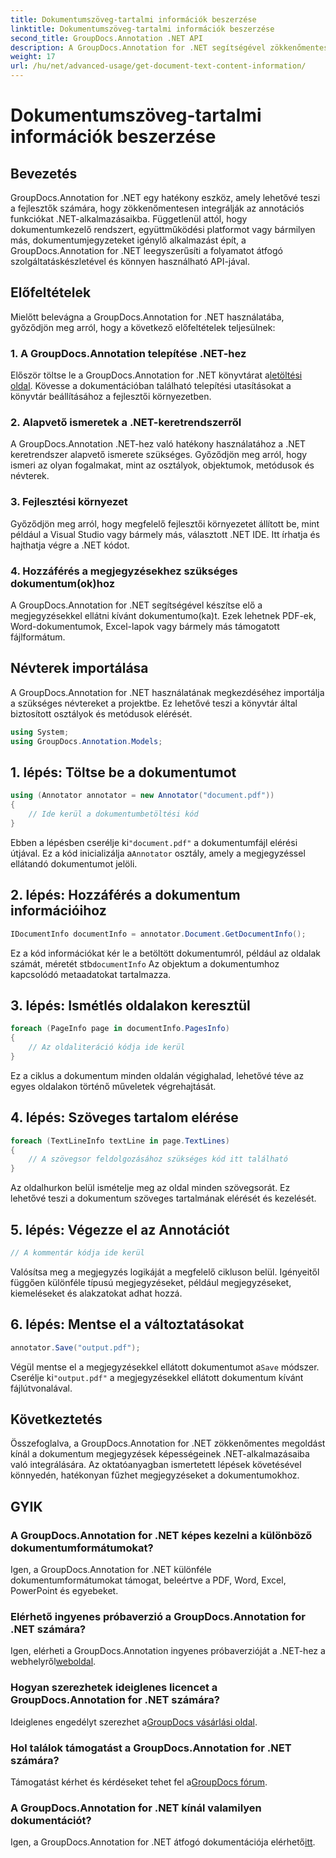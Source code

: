 ```yaml
---
title: Dokumentumszöveg-tartalmi információk beszerzése
linktitle: Dokumentumszöveg-tartalmi információk beszerzése
second_title: GroupDocs.Annotation .NET API
description: A GroupDocs.Annotation for .NET segítségével zökkenőmentesen jegyzetelhet dokumentumokat. Könnyedén integrálhatja a megjegyzések funkcióit .NET-alkalmazásaiba.
weight: 17
url: /hu/net/advanced-usage/get-document-text-content-information/
---
```


# Dokumentumszöveg-tartalmi információk beszerzése

## Bevezetés
GroupDocs.Annotation for .NET egy hatékony eszköz, amely lehetővé teszi a fejlesztők számára, hogy zökkenőmentesen integrálják az annotációs funkciókat .NET-alkalmazásaikba. Függetlenül attól, hogy dokumentumkezelő rendszert, együttműködési platformot vagy bármilyen más, dokumentumjegyzeteket igénylő alkalmazást épít, a GroupDocs.Annotation for .NET leegyszerűsíti a folyamatot átfogó szolgáltatáskészletével és könnyen használható API-jával.
## Előfeltételek
Mielőtt belevágna a GroupDocs.Annotation for .NET használatába, győződjön meg arról, hogy a következő előfeltételek teljesülnek:
### 1. A GroupDocs.Annotation telepítése .NET-hez
 Először töltse le a GroupDocs.Annotation for .NET könyvtárat a[letöltési oldal](https://releases.groupdocs.com/annotation/net/). Kövesse a dokumentációban található telepítési utasításokat a könyvtár beállításához a fejlesztői környezetben.
### 2. Alapvető ismeretek a .NET-keretrendszerről
A GroupDocs.Annotation .NET-hez való hatékony használatához a .NET keretrendszer alapvető ismerete szükséges. Győződjön meg arról, hogy ismeri az olyan fogalmakat, mint az osztályok, objektumok, metódusok és névterek.
### 3. Fejlesztési környezet
Győződjön meg arról, hogy megfelelő fejlesztői környezetet állított be, mint például a Visual Studio vagy bármely más, választott .NET IDE. Itt írhatja és hajthatja végre a .NET kódot.
### 4. Hozzáférés a megjegyzésekhez szükséges dokumentum(ok)hoz
A GroupDocs.Annotation for .NET segítségével készítse elő a megjegyzésekkel ellátni kívánt dokumentumo(ka)t. Ezek lehetnek PDF-ek, Word-dokumentumok, Excel-lapok vagy bármely más támogatott fájlformátum.

## Névterek importálása
A GroupDocs.Annotation for .NET használatának megkezdéséhez importálja a szükséges névtereket a projektbe. Ez lehetővé teszi a könyvtár által biztosított osztályok és metódusok elérését.
```csharp
using System;
using GroupDocs.Annotation.Models;
```
## 1. lépés: Töltse be a dokumentumot
```csharp
using (Annotator annotator = new Annotator("document.pdf"))
{
    // Ide kerül a dokumentumbetöltési kód
}
```
 Ebben a lépésben cserélje ki`"document.pdf"` a dokumentumfájl elérési útjával. Ez a kód inicializálja a`Annotator` osztály, amely a megjegyzéssel ellátandó dokumentumot jelöli.
## 2. lépés: Hozzáférés a dokumentum információihoz
```csharp
IDocumentInfo documentInfo = annotator.Document.GetDocumentInfo();
```
Ez a kód információkat kér le a betöltött dokumentumról, például az oldalak számát, méretét stb`documentInfo` Az objektum a dokumentumhoz kapcsolódó metaadatokat tartalmazza.
## 3. lépés: Ismétlés oldalakon keresztül
```csharp
foreach (PageInfo page in documentInfo.PagesInfo)
{
    // Az oldaliteráció kódja ide kerül
}
```
Ez a ciklus a dokumentum minden oldalán végighalad, lehetővé téve az egyes oldalakon történő műveletek végrehajtását.
## 4. lépés: Szöveges tartalom elérése
```csharp
foreach (TextLineInfo textLine in page.TextLines)
{
    // A szövegsor feldolgozásához szükséges kód itt található
}
```
Az oldalhurkon belül ismételje meg az oldal minden szövegsorát. Ez lehetővé teszi a dokumentum szöveges tartalmának elérését és kezelését.
## 5. lépés: Végezze el az Annotációt
```csharp
// A kommentár kódja ide kerül
```
Valósítsa meg a megjegyzés logikáját a megfelelő cikluson belül. Igényeitől függően különféle típusú megjegyzéseket, például megjegyzéseket, kiemeléseket és alakzatokat adhat hozzá.
## 6. lépés: Mentse el a változtatásokat
```csharp
annotator.Save("output.pdf");
```
 Végül mentse el a megjegyzésekkel ellátott dokumentumot a`Save` módszer. Cserélje ki`"output.pdf"` a megjegyzésekkel ellátott dokumentum kívánt fájlútvonalával.

## Következtetés
Összefoglalva, a GroupDocs.Annotation for .NET zökkenőmentes megoldást kínál a dokumentum megjegyzések képességeinek .NET-alkalmazásaiba való integrálására. Az oktatóanyagban ismertetett lépések követésével könnyedén, hatékonyan fűzhet megjegyzéseket a dokumentumokhoz.
## GYIK
### A GroupDocs.Annotation for .NET képes kezelni a különböző dokumentumformátumokat?
Igen, a GroupDocs.Annotation for .NET különféle dokumentumformátumokat támogat, beleértve a PDF, Word, Excel, PowerPoint és egyebeket.
### Elérhető ingyenes próbaverzió a GroupDocs.Annotation for .NET számára?
 Igen, elérheti a GroupDocs.Annotation ingyenes próbaverzióját a .NET-hez a webhelyről[weboldal](https://releases.groupdocs.com/).
### Hogyan szerezhetek ideiglenes licencet a GroupDocs.Annotation for .NET számára?
 Ideiglenes engedélyt szerezhet a[GroupDocs vásárlási oldal](https://purchase.groupdocs.com/temporary-license/).
### Hol találok támogatást a GroupDocs.Annotation for .NET számára?
 Támogatást kérhet és kérdéseket tehet fel a[GroupDocs fórum](https://forum.groupdocs.com/c/annotation/10).
### A GroupDocs.Annotation for .NET kínál valamilyen dokumentációt?
 Igen, a GroupDocs.Annotation for .NET átfogó dokumentációja elérhető[itt](https://tutorials.groupdocs.com/annotation/net/).